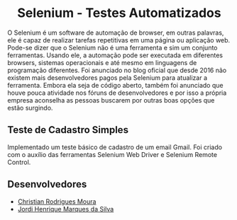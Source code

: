   #  <center> Selenium - Testes Automatizados </center>

O Selenium é um software de automação de browser, em outras palavras,
ele é capaz de realizar tarefas repetitivas em uma página ou aplicação web. Pode-se
dizer que o Selenium não é uma ferramenta e sim um conjunto ferramentas. Usando ele, a
automação pode ser executada em diferentes browsers, sistemas operacionais e até mesmo
em linguagens de programação diferentes. Foi anunciado no blog oficial que desde 2016 não
existem mais desenvolvedores pagos pela Selenium para atualizar a ferramenta. Embora
ela seja de código aberto, também foi anunciado que houve pouca atividade nos fóruns de
desenvolvedores e por isso a própria empresa aconselha as pessoas buscarem por outras
boas opções que estão surgindo.




 ## Teste  de Cadastro Simples

Implementado um teste básico de cadastro de um email Gmail. Foi criado com o  auxílio das ferramentas Selenium Web Driver e Selenium Remote Control. 





## Desenvolvedores 

- [Christian Rodrigues Moura](https://github.com/christianxng)
- [Jordi Henrique Marques da Silva](https://github.com/JordiHOFC)
